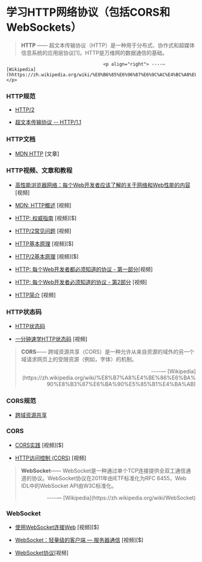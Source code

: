 # 学习HTTP网络协议（包括CORS和WebSockets）

> **HTTP** —— 超文本传输协议（HTTP）是一种用于分布式、协作式和超媒体信息系统的应用层协议[1]。HTTP是万维网的数据通信的基础。

                                        <p align="right"> ----— [Wikipedia](hhttps://zh.wikipedia.org/wiki/%E8%B6%85%E6%96%87%E6%9C%AC%E4%BC%A0%E8%BE%93%E5%8D%8F%E8%AE%AE)  </p>

### HTTP规范

* [HTTP/2](https://http2.github.io/)

* [超文本传输协议 -- HTTP/1.1](https://tools.ietf.org/html/rfc2616)

### HTTP文档

* [MDN HTTP](https://developer.mozilla.org/en-US/docs/Web/HTTP) [文章]

### HTTP视频、文章和教程

* [高性能浏览器网络：每个Web开发者应该了解的关于网络和Web性能的内容](http://chimera.labs.oreilly.com/books/1230000000545/index.html) [视频]

* [MDN: HTTP概述](https://developer.mozilla.org/en-US/docs/Web/HTTP/Overview) [视频]

* [HTTP: 权威指南](https://www.amazon.com/HTTP-Definitive-Guide-Guides/dp/1565925092/ref=cm_cr_arp_d_product_top?&_encoding=UTF8&tag=frontend-handbook-20&linkCode=ur2&linkId=11b990b79d33ddbef63712765715a9c1&camp=1789&creative=9325) [视频][$]

* [HTTP/2常见问题](https://http2.github.io/faq/#what-are-the-key-differences-to-http1x)  [视频]

* [HTTP基本原理](http://www.pluralsight.com/courses/xhttp-fund)  [视频][$]

* [HTTP/2基本原理](https://app.pluralsight.com/library/courses/http2-fundamentals/table-of-contents) [视频][$]

* [HTTP: 每个Web开发者都必须知道的协议 - 第一部分](http://code.tutsplus.com/tutorials/http-the-protocol-every-web-developer-must-know-part-1--net-31177)[视频]

* [HTTP: 每个Web开发者必须知道的协议 - 第2部分](http://code.tutsplus.com/tutorials/http-the-protocol-every-web-developer-must-know-part-2--net-31155) [视频]

* [HTTP简介](http://code.tutsplus.com/series/http-succinctly--net-33683) [视频]

### HTTP状态码

* [HTTP状态码](https://httpstatuses.com/)

* [一分钟速学HTTP状态码](http://webdesign.tutsplus.com/tutorials/http-status-codes-in-60-seconds--cms-24317) [视频]

> **CORS**—— 跨域资源共享（CORS）是一种允许从来自资源的域外的另一个域请求网页上的受限资源（例如，字体）的机制。
> <p align="right"> ----— [Wikipedia](https://zh.wikipedia.org/wiki/%E8%B7%A8%E4%BE%86%E6%BA%90%E8%B3%87%E6%BA%90%E5%85%B1%E4%BA%AB)  </p>

### CORS规范

* [跨域资源共享](https://www.w3.org/TR/cors/)

### CORS

* [CORS实践](https://www.amazon.com/CORS-Action-Creating-consuming-cross-origin/dp/161729182X/?&_encoding=UTF8&tag=frontend-handbook-20&linkCode=ur2&linkId=47ebd885d688a4ed69f77a1bd8273f8a&camp=1789&creative=9325) [视频][$]

* [HTTP访问控制 (CORS)](https://developer.mozilla.org/en-US/docs/Web/HTTP/Access_control_CORS) [视频]

> **WebSocket**—— WebSocket是一种通过单个TCP连接提供全双工通信通道的协议。WebSocket协议在2011年由IETF标准化为RFC 6455，Web IDL中的WebSocket API由W3C标准化。
> <p align="right"> ----— [Wikipedia](https://zh.wikipedia.org/wiki/WebSocket)  </p>


### WebSocket

* [使用WebSocket连接Web](https://code.tutsplus.com/courses/connect-the-web-with-websockets) [视频][$]

* [WebSocket：轻量级的客户端 — 服务器通信](https://www.amazon.com/WebSocket-Client-Server-Communications-Andrew-Lombardi/dp/1449369278/?&_encoding=UTF8&tag=frontend-handbook-20&linkCode=ur2&linkId=dd39395cf3d2ab4fc7c820d7c19db39a&camp=1789&creative=9325) [视频][$]

* [WebSocket协议](https://tools.ietf.org/html/rfc6455)[视频]

